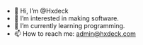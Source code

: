 - 👋 Hi, I’m @Hxdeck
- 👀 I’m interested in making software.
- 🌱 I’m currently learning programming.
- 📫 How to reach me: admin@hxdeck.com

<!---
Hxdeck/Hxdeck is a ✨ special ✨ repository because its `README.md` (this file) appears on your GitHub profile.
You can click the Preview link to take a look at your changes.
--->
